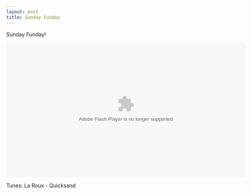 ```yaml
--- 
layout: post
title: Sunday Funday
---
```


Sunday Funday!

<object width="640" height="360" ><param name="movie" value="http://cdn.smugmug.com/ria/ShizVidz-2010102501.swf" /><param name="allowFullScreen" value="true" /><param name="flashVars" value="s=ZT0xJmk9MTE1MjM5MDM1OCZrPWlaVXN5JmE9MTUzOTc2MTJfVFozb1UmdT13YWxvZWlpaQ==" /><embed src="http://cdn.smugmug.com/ria/ShizVidz-2010102501.swf" flashVars="s=ZT0xJmk9MTE1MjM5MDM1OCZrPWlaVXN5JmE9MTUzOTc2MTJfVFozb1UmdT13YWxvZWlpaQ==" width="640" height="360" type="application/x-shockwave-flash" allowFullScreen="true"></embed></object>

Tunes: La Roux - Quicksand
